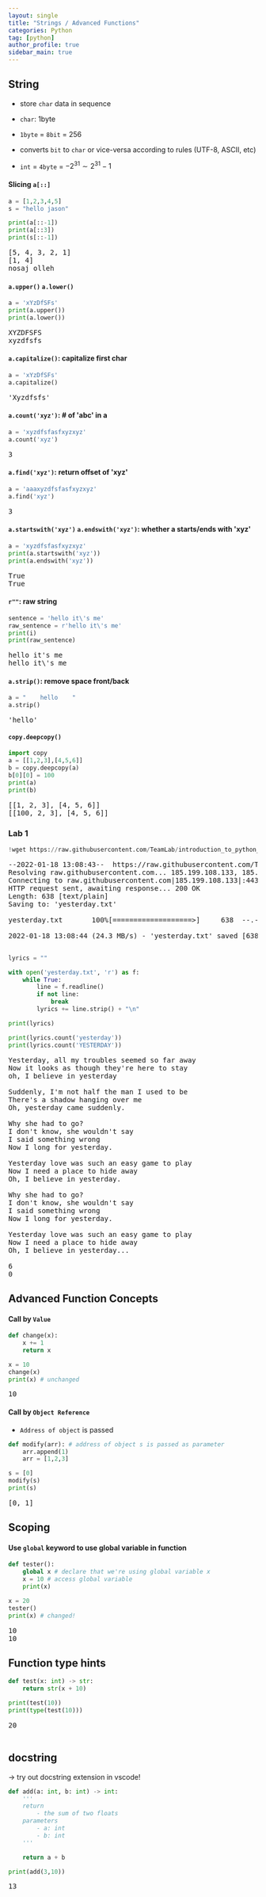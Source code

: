 ```yaml
---
layout: single
title: "Strings / Advanced Functions"
categories: Python
tag: [python]
author_profile: true
sidebar_main: true
---
```


<head>
  <style>
    table.dataframe {
      white-space: normal;
      width: 100%;
      height: 240px;
      display: block;
      overflow: auto;
      font-family: Arial, sans-serif;
      font-size: 0.9rem;
      line-height: 20px;
      text-align: center;
      border: 0px !important;
    }

    table.dataframe th {
      text-align: center;
      font-weight: bold;
      padding: 8px;
    }

    table.dataframe td {
      text-align: center;
      padding: 8px;
    }

    table.dataframe tr:hover {
      background: #b8d1f3;
    }

    .output_prompt {
      overflow: auto;
      font-size: 0.9rem;
      line-height: 1.45;
      border-radius: 0.3rem;
      -webkit-overflow-scrolling: touch;
      padding: 0.8rem;
      margin-top: 0;
      margin-bottom: 15px;
      font: 1rem Consolas, "Liberation Mono", Menlo, Courier, monospace;
      color: $code-text-color;
      border: solid 1px $border-color;
      border-radius: 0.3rem;
      word-break: normal;
      white-space: pre;
    }

.dataframe tbody tr th:only-of-type {
vertical-align: middle;
}

.dataframe tbody tr th {
vertical-align: top;
}

.dataframe thead th {
text-align: center !important;
padding: 8px;
}

.page\_\_content p {
margin: 0 0 0px !important;
}

.page\_\_content p > strong {
font-size: 0.8rem !important;
}

  </style>
</head>

## String

- store <code>char</code> data in sequence

- `char`: 1byte

- `1byte` = `8bit` = 256

- converts `bit` to `char` or vice-versa according to rules (UTF-8, ASCII, etc)

* `int` = `4byte` = $-2^{31}\sim2^{31} - 1$

#### Slicing `a[::]`

```python
a = [1,2,3,4,5]
s = "hello jason"

print(a[::-1])
print(a[::3])
print(s[::-1])
```

<pre>
[5, 4, 3, 2, 1]
[1, 4]
nosaj olleh
</pre>

#### `a.upper()` `a.lower()`

```python
a = 'xYzDfSFs'
print(a.upper())
print(a.lower())
```

<pre>
XYZDFSFS
xyzdfsfs
</pre>

#### `a.capitalize()`: capitalize first char

```python
a = 'xYzDfSFs'
a.capitalize()
```

<pre>
'Xyzdfsfs'
</pre>

#### `a.count('xyz')`: # of 'abc' in a

```python
a = 'xyzdfsfasfxyzxyz'
a.count('xyz')
```

<pre>
3
</pre>

#### `a.find('xyz')`: return offset of 'xyz'

```python
a = 'aaaxyzdfsfasfxyzxyz'
a.find('xyz')
```

<pre>
3
</pre>

#### `a.startswith('xyz')` `a.endswith('xyz')`: whether a starts/ends with 'xyz'

```python
a = 'xyzdfsfasfxyzxyz'
print(a.startswith('xyz'))
print(a.endswith('xyz'))
```

<pre>
True
True
</pre>

#### `r""`: raw string

```python
sentence = 'hello it\'s me'
raw_sentence = r'hello it\'s me'
print(i)
print(raw_sentence)
```

<pre>
hello it's me
hello it\'s me
</pre>

#### `a.strip()`: remove space front/back

```python
a = "    hello    "
a.strip()
```

<pre>
'hello'
</pre>

#### `copy.deepcopy()`

```python
import copy
a = [[1,2,3],[4,5,6]]
b = copy.deepcopy(a)
b[0][0] = 100
print(a)
print(b)
```

<pre>
[[1, 2, 3], [4, 5, 6]]
[[100, 2, 3], [4, 5, 6]]
</pre>

### Lab 1

```python
!wget https://raw.githubusercontent.com/TeamLab/introduction_to_python_TEAMLAB_MOOC/master/code/6/yesterday.txt
```

<pre>
--2022-01-18 13:08:43--  https://raw.githubusercontent.com/TeamLab/introduction_to_python_TEAMLAB_MOOC/master/code/6/yesterday.txt
Resolving raw.githubusercontent.com... 185.199.108.133, 185.199.109.133, 185.199.111.133, ...
Connecting to raw.githubusercontent.com|185.199.108.133|:443... connected.
HTTP request sent, awaiting response... 200 OK
Length: 638 [text/plain]
Saving to: 'yesterday.txt'

yesterday.txt       100%[===================>]     638  --.-KB/s    in 0s      

2022-01-18 13:08:44 (24.3 MB/s) - 'yesterday.txt' saved [638/638]

</pre>

```python
lyrics = ""

with open('yesterday.txt', 'r') as f:
    while True:
        line = f.readline()
        if not line:
            break
        lyrics += line.strip() + "\n"

print(lyrics)

print(lyrics.count('yesterday'))
print(lyrics.count('YESTERDAY'))
```

<pre>
Yesterday, all my troubles seemed so far away
Now it looks as though they're here to stay
oh, I believe in yesterday

Suddenly, I'm not half the man I used to be
There's a shadow hanging over me
Oh, yesterday came suddenly.

Why she had to go?
I don't know, she wouldn't say
I said something wrong
Now I long for yesterday.

Yesterday love was such an easy game to play
Now I need a place to hide away
Oh, I believe in yesterday.

Why she had to go?
I don't know, she wouldn't say
I said something wrong
Now I long for yesterday.

Yesterday love was such an easy game to play
Now I need a place to hide away
Oh, I believe in yesterday...

6
0
</pre>

## Advanced Function Concepts

#### Call by `Value`

```python
def change(x):
    x += 1
    return x

x = 10
change(x)
print(x) # unchanged
```

<pre>
10
</pre>

#### Call by `Object Reference`

- `Address of object` is passed

```python
def modify(arr): # address of object s is passed as parameter
    arr.append(1)
    arr = [1,2,3]

s = [0]
modify(s)
print(s)
```

<pre>
[0, 1]
</pre>

## Scoping

#### Use `global` keyword to use global variable in function

```python
def tester():
    global x # declare that we're using global variable x
    x = 10 # access global variable
    print(x)

x = 20
tester()
print(x) # changed!
```

<pre>
10
10
</pre>

## Function type hints

```python
def test(x: int) -> str:
    return str(x + 10)

print(test(10))
print(type(test(10)))
```

<pre>
20
<class 'str'>
</pre>

## docstring

-> try out docstring extension in vscode!

```python
def add(a: int, b: int) -> int:
    '''
    return
        - the sum of two floats
    parameters
        - a: int
        - b: int
    '''

    return a + b

print(add(3,10))
```

<pre>
13
</pre>

```python

```
